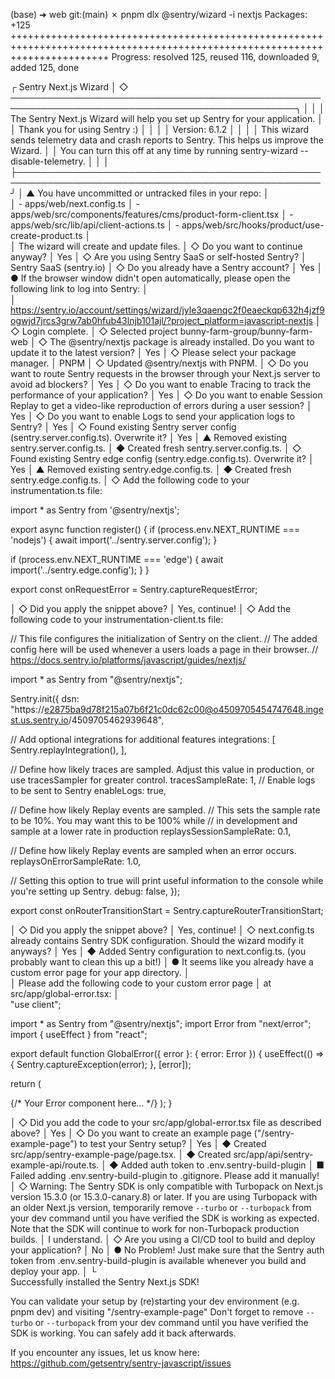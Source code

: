 (base) ➜  web git:(main) ✗ pnpm dlx @sentry/wizard -i nextjs
Packages: +125
+++++++++++++++++++++++++++++++++++++++++++++++++++++++++++++++++++++++++++++++++++++++++++++++++++++++++++++++++++++++++++++
Progress: resolved 125, reused 116, downloaded 9, added 125, done

┌   Sentry Next.js Wizard
│
◇   ────────────────────────────────────────────────────────────────────────────────────────────────╮
│                                                                                                   │
│  The Sentry Next.js Wizard will help you set up Sentry for your application.                      │
│  Thank you for using Sentry :)                                                                    │
│                                                                                                   │
│  Version: 6.1.2                                                                                   │
│                                                                                                   │
│  This wizard sends telemetry data and crash reports to Sentry. This helps us improve the Wizard.  │
│  You can turn this off at any time by running sentry-wizard --disable-telemetry.                  │
│                                                                                                   │
├───────────────────────────────────────────────────────────────────────────────────────────────────╯
│
▲  You have uncommitted or untracked files in your repo:
│  
│  - apps/web/next.config.ts
│  - apps/web/src/components/features/cms/product-form-client.tsx
│  - apps/web/src/lib/api/client-actions.ts
│  - apps/web/src/hooks/product/use-create-product.ts
│  
│  The wizard will create and update files.
│
◇  Do you want to continue anyway?
│  Yes
│
◇  Are you using Sentry SaaS or self-hosted Sentry?
│  Sentry SaaS (sentry.io)
│
◇  Do you already have a Sentry account?
│  Yes
│
●  If the browser window didn't open automatically, please open the following link to log into Sentry:
│  
│  https://sentry.io/account/settings/wizard/jyle3qaenqc2f0eaeckqp632h4jzf9ogwjd7jrcs3grw7ab0hfub43lnjb101ajl/?project_platform=javascript-nextjs
│
◇  Login complete.
│
◇  Selected project bunny-farm-group/bunny-farm-web
│
◇  The @sentry/nextjs package is already installed. Do you want to update it to the latest version?
│  Yes
│
◇  Please select your package manager.
│  PNPM
│
◇  Updated @sentry/nextjs with PNPM.
│
◇  Do you want to route Sentry requests in the browser through your Next.js server to avoid ad blockers?
│  Yes
│
◇  Do you want to enable Tracing to track the performance of your application?
│  Yes
│
◇  Do you want to enable Session Replay to get a video-like reproduction of errors during a user session?
│  Yes
│
◇  Do you want to enable Logs to send your application logs to Sentry?
│  Yes
│
◇  Found existing Sentry server config (sentry.server.config.ts). Overwrite it?
│  Yes
│
▲  Removed existing sentry.server.config.ts.
│
◆  Created fresh sentry.server.config.ts.
│
◇  Found existing Sentry edge config (sentry.edge.config.ts). Overwrite it?
│  Yes
│
▲  Removed existing sentry.edge.config.ts.
│
◆  Created fresh sentry.edge.config.ts.
│
◇  Add the following code to your instrumentation.ts file:

import * as Sentry from '@sentry/nextjs';

export async function register() {
if (process.env.NEXT_RUNTIME === 'nodejs') {
await import('../sentry.server.config');
}

if (process.env.NEXT_RUNTIME === 'edge') {
await import('../sentry.edge.config');
}
}

export const onRequestError = Sentry.captureRequestError;


│
◇  Did you apply the snippet above?
│  Yes, continue!
│
◇  Add the following code to your instrumentation-client.ts file:

// This file configures the initialization of Sentry on the client.
// The added config here will be used whenever a users loads a page in their browser.
// https://docs.sentry.io/platforms/javascript/guides/nextjs/

import * as Sentry from "@sentry/nextjs";

Sentry.init({
dsn: "https://e2875ba9d78f215a07b6f21c0dc62c00@o4509705454747648.ingest.us.sentry.io/4509705462939648",

// Add optional integrations for additional features
integrations: [
Sentry.replayIntegration(),
],

// Define how likely traces are sampled. Adjust this value in production, or use tracesSampler for greater control.
tracesSampleRate: 1,
// Enable logs to be sent to Sentry
enableLogs: true,

// Define how likely Replay events are sampled.
// This sets the sample rate to be 10%. You may want this to be 100% while
// in development and sample at a lower rate in production
replaysSessionSampleRate: 0.1,

// Define how likely Replay events are sampled when an error occurs.
replaysOnErrorSampleRate: 1.0,

// Setting this option to true will print useful information to the console while you're setting up Sentry.
debug: false,
});

export const onRouterTransitionStart = Sentry.captureRouterTransitionStart;

│
◇  Did you apply the snippet above?
│  Yes, continue!
│
◇  next.config.ts already contains Sentry SDK configuration. Should the wizard modify it anyways?
│  Yes
│
◆  Added Sentry configuration to next.config.ts. (you probably want to clean this up a bit!)
│
●  It seems like you already have a custom error page for your app directory.
│  
│  Please add the following code to your custom error page
│  at src/app/global-error.tsx:
│  
"use client";

import * as Sentry from "@sentry/nextjs";
import Error from "next/error";
import { useEffect } from "react";

export default function GlobalError({ error }: { error: Error }) {
useEffect(() => {
Sentry.captureException(error);
}, [error]);

return (
<html>
<body>
{/* Your Error component here... */}
</body>
</html>
);
}

│
◇  Did you add the code to your src/app/global-error.tsx file as described above?
│  Yes
│
◇  Do you want to create an example page ("/sentry-example-page") to test your Sentry setup?
│  Yes
│
◆  Created src/app/sentry-example-page/page.tsx.
│
◆  Created src/app/api/sentry-example-api/route.ts.
│
◆  Added auth token to .env.sentry-build-plugin
│
■  Failed adding .env.sentry-build-plugin to .gitignore. Please add it manually!
│
◇  Warning: The Sentry SDK is only compatible with Turbopack on Next.js version 15.3.0 (or 15.3.0-canary.8) or later. If you are using
Turbopack with an older Next.js version, temporarily remove `--turbo` or `--turbopack` from your dev command until you have verified the
SDK is working as expected. Note that the SDK will continue to work for non-Turbopack production builds.
│  I understand.
│
◇  Are you using a CI/CD tool to build and deploy your application?
│  No
│
●  No Problem! Just make sure that the Sentry auth token from .env.sentry-build-plugin is available whenever you build and deploy your app.
│
└  
Successfully installed the Sentry Next.js SDK!

You can validate your setup by (re)starting your dev environment (e.g. pnpm dev) and visiting "/sentry-example-page"
Don't forget to remove `--turbo` or `--turbopack` from your dev command until you have verified the SDK is working. You can safely add it back afterwards.

If you encounter any issues, let us know here: https://github.com/getsentry/sentry-javascript/issues
